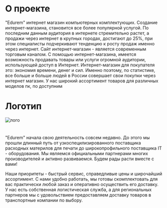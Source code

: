 # О проекте
"Edurem" интернет магазин  компьютерных комплектующих.
Создание интернет-магазина, становится все более популярной услугой. По последним данным аудитория в интернете стремительно растет, а продажи через интернет в крупных городах, достигают   до 25%, при этом специалисты подчеркивают тенденцию к росту продаж именно через интернет. Сайт интернет-магазин - является современным торговым каналом. С помощью интернет-магазина, имеется возможность продавать товары или услуги огромной аудитории, использующей доступ в Интернет.  Интернет-магазин для покупателя это: экономия времени, денег и сил. Именно поэтому, по статистике, все больше и больше людей в России совершает свои покупки через интернет магазин.
У нас широкий ассортимент товаров для различных моделов пк, по доступним 
# Логотип

 ![лого](https://user-images.githubusercontent.com/107986832/175278172-f12e637c-96c3-4bb8-a813-a46baeacadf6.PNG)
  #     
 
"Edurem" начала свою деятельность совсем недавно. До этого мы прошли длинный путь от узкоспецилизированного поставщика расходных материлов для печати до широкопрофильного поставщика IT - оборудования. Мы являемся официальными партнерами многих производителей и активно развиваемся. Будем рады расти вместе с вами!

Наши приоритеты - быстрый сервис, справедливые цены и широчайший ассортимент. С нами удобно работать, мы готовы скомплектовать для вас практически любой заказ и оперативно осуществить его доставку. У нас есть собственная логистическая служба, а для региональных партнеров мы с удовольствием предоставляем доставку товаров в транспортные компании по выбору.
